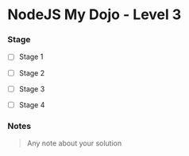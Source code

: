 # NodeJS My Dojo - Level 3

### Stage
- [ ] Stage 1
- [ ] Stage 2
- [ ] Stage 3
- [ ] Stage 4


### Notes

> Any note about your solution
  
